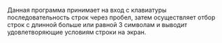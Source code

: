 Данная программа принимает на вход с клавиатуры последовательность строк через пробел,
затем осуществляет отбор строк с длинной больше или равной 3 символам и выводит 
удовлетворяющие условиям строки на экран.